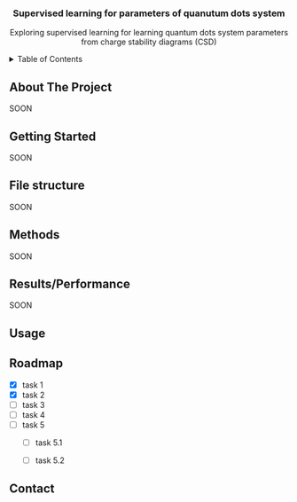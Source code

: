 <div align="center">
  <h3 align="center">Supervised learning for parameters of quanutum dots system</h3>

  <p align="center">
   Exploring supervised learning for learning quantum dots system parameters from charge stability diagrams (CSD)
  </p>
</div>



<!-- TABLE OF CONTENTS -->
<details>
  <summary>Table of Contents</summary>
  <ol>
    <li>
      <a href="#about-the-project">About The Project</a>
    </li>
    <li>
      <a href="#getting-started">Getting Started</a>
      <ul>
        <li><a href="#prerequisites">Prerequisites</a></li>
        <li><a href="#installation">Installation</a></li>
      </ul>
    </li>
    <li><a href="#structure">File structure</a></li>
    <li><a href="#usage">Methods</a></li>
    <li><a href="#roadmap">Roadmap</a></li>
    <li><a href="#contact">Contact</a></li>
    <li><a href="#acknowledgments">Acknowledgments</a></li>
  </ol>
</details>



<!-- ABOUT THE PROJECT -->
## About The Project
SOON


<!-- GETTING STARTED -->
## Getting Started
SOON

## File structure
SOON

## Methods
SOON

<!-- Results/Performance -->
## Results/Performance
SOON

<!-- USAGE EXAMPLES -->
## Usage


<!-- ROADMAP -->
## Roadmap

- [x] task 1
- [x] task 2
- [ ] task 3
- [ ] task 4
- [ ] task 5
    - [ ] task 5.1
    - [ ] task 5.2



<!-- CONTACT -->
## Contact




